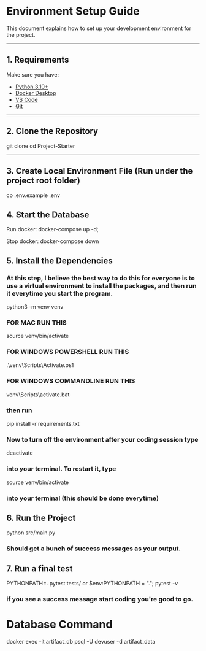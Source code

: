 # Environment Setup Guide

This document explains how to set up your development environment for the project.

---

## 1. Requirements

Make sure you have:
- [Python 3.10+](https://www.python.org/downloads/)
- [Docker Desktop](https://www.docker.com/products/docker-desktop/)
- [VS Code](https://code.visualstudio.com/)
- [Git](https://git-scm.com/)

---

## 2. Clone the Repository
git clone <repo-url>
cd Project-Starter

--- 
## 3. Create Local Environment File (Run under the project root folder)
cp .env.example .env

## 4. Start the Database 
Run docker: docker-compose up -d;

Stop docker: docker-compose down 

## 5. Install the Dependencies 
### At this step, I believe the best way to do this for everyone is to use a virtual environment to install the packages, and then run it everytime you start the program. 
python3 -m venv venv 

### FOR MAC RUN THIS
source venv/bin/activate 
### FOR WINDOWS POWERSHELL RUN THIS
.\venv\Scripts\Activate.ps1
### FOR WINDOWS COMMANDLINE RUN THIS
venv\Scripts\activate.bat

### then run 
pip install -r requirements.txt 
### Now to turn off the environment after your coding session type 
deactivate
### into your terminal. To restart it, type
source venv/bin/activate
### into your terminal (this should be done everytime) 

## 6. Run the Project
python src/main.py
### Should get a bunch of success messages as your output. 

## 7. Run a final test 
PYTHONPATH=. pytest tests/
or
$env:PYTHONPATH = "."; pytest -v
### if you see a success message start coding you're good to go. 



# Database Command
docker exec -it artifact_db psql -U devuser -d artifact_data
